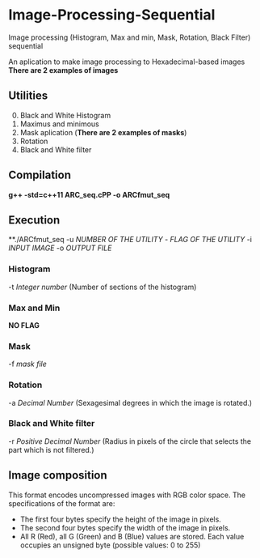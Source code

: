 # Image-Processing-Sequential
Image processing (Histogram, Max and min, Mask, Rotation, Black Filter) sequential

An aplication to make image processing to Hexadecimal-based images
**There are 2 examples of images**


## Utilities

0. Black and White Histogram
1. Maximus and minimous
2. Mask aplication (**There are 2 examples of masks**)
3. Rotation
4. Black and White filter

## Compilation

**g++ -std=c++11 ARC_seq.cPP -o ARCfmut_seq**

## Execution 

**./ARCfmut_seq -u _NUMBER OF THE UTILITY_ - _FLAG OF THE UTILITY_ -i _INPUT IMAGE_ -o _OUTPUT FILE_

### Histogram

-t _Integer number_ (Number of sections of the histogram)

### Max and Min
**NO FLAG**

### Mask
-f _mask file_

### Rotation
-a _Decimal Number_ (Sexagesimal degrees in which the image is rotated.)

### Black and White filter

-r _Positive Decimal Number_ (Radius in pixels of the circle that selects the part which is not filtered.)

## Image composition 

This format encodes uncompressed images with RGB color space.
The specifications of the format are:
- The first four bytes specify the height of the image in pixels.
- The second four bytes specify the width of the image in pixels.
- All R (Red), all G (Green) and B (Blue) values are stored.
  Each value occupies an unsigned byte (possible values: 0 to 255)




